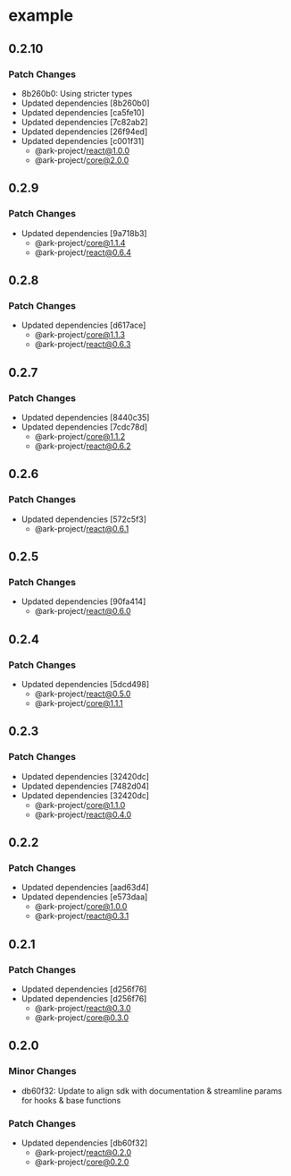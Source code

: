 # example

## 0.2.10

### Patch Changes

- 8b260b0: Using stricter types
- Updated dependencies [8b260b0]
- Updated dependencies [ca5fe10]
- Updated dependencies [7c82ab2]
- Updated dependencies [26f94ed]
- Updated dependencies [c001f31]
  - @ark-project/react@1.0.0
  - @ark-project/core@2.0.0

## 0.2.9

### Patch Changes

- Updated dependencies [9a718b3]
  - @ark-project/core@1.1.4
  - @ark-project/react@0.6.4

## 0.2.8

### Patch Changes

- Updated dependencies [d617ace]
  - @ark-project/core@1.1.3
  - @ark-project/react@0.6.3

## 0.2.7

### Patch Changes

- Updated dependencies [8440c35]
- Updated dependencies [7cdc78d]
  - @ark-project/core@1.1.2
  - @ark-project/react@0.6.2

## 0.2.6

### Patch Changes

- Updated dependencies [572c5f3]
  - @ark-project/react@0.6.1

## 0.2.5

### Patch Changes

- Updated dependencies [90fa414]
  - @ark-project/react@0.6.0

## 0.2.4

### Patch Changes

- Updated dependencies [5dcd498]
  - @ark-project/react@0.5.0
  - @ark-project/core@1.1.1

## 0.2.3

### Patch Changes

- Updated dependencies [32420dc]
- Updated dependencies [7482d04]
- Updated dependencies [32420dc]
  - @ark-project/core@1.1.0
  - @ark-project/react@0.4.0

## 0.2.2

### Patch Changes

- Updated dependencies [aad63d4]
- Updated dependencies [e573daa]
  - @ark-project/core@1.0.0
  - @ark-project/react@0.3.1

## 0.2.1

### Patch Changes

- Updated dependencies [d256f76]
- Updated dependencies [d256f76]
  - @ark-project/react@0.3.0
  - @ark-project/core@0.3.0

## 0.2.0

### Minor Changes

- db60f32: Update to align sdk with documentation & streamline params for hooks & base functions

### Patch Changes

- Updated dependencies [db60f32]
  - @ark-project/react@0.2.0
  - @ark-project/core@0.2.0
